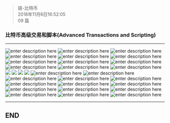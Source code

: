 > 链-比特币  
> 2018年11月6日16:52:05    
> 09 篇  

### 比特币高级交易和脚本(Advanced Transactions and Scripting) 


----------

![enter description here](https://www.github.com/jixiyu/images3/raw/master/小书匠/1541494857957.png)
![enter description here](https://www.github.com/jixiyu/images3/raw/master/小书匠/1541494889901.png)
![enter description here](https://www.github.com/jixiyu/images3/raw/master/小书匠/1541494899028.png)
![enter description here](https://www.github.com/jixiyu/images3/raw/master/小书匠/1541494909677.png)
![enter description here](https://www.github.com/jixiyu/images3/raw/master/小书匠/1541494917536.png)
![enter description here](https://www.github.com/jixiyu/images3/raw/master/小书匠/1541494926877.png)
![enter description here](https://www.github.com/jixiyu/images3/raw/master/小书匠/1541494934965.png)
![enter description here](https://www.github.com/jixiyu/images3/raw/master/小书匠/1541494944952.png)
![enter description here](https://www.github.com/jixiyu/images3/raw/master/小书匠/1541494955463.png)
![enter description here](https://www.github.com/jixiyu/images3/raw/master/小书匠/1541494968757.png)
![enter description here](https://www.github.com/jixiyu/images3/raw/master/小书匠/1541494977078.png)
![enter description here](https://www.github.com/jixiyu/images3/raw/master/小书匠/1541494986864.png)
![](https://www.github.com/jixiyu/images3/raw/master/小书匠/1541494994844.png)
![](https://www.github.com/jixiyu/images3/raw/master/小书匠/1541495004000.png)
![](https://www.github.com/jixiyu/images3/raw/master/小书匠/1541495044434.png)
![](https://www.github.com/jixiyu/images3/raw/master/小书匠/1541495057224.png)
![enter description here](https://www.github.com/jixiyu/images3/raw/master/小书匠/1541495069088.png)
![enter description here](https://www.github.com/jixiyu/images3/raw/master/小书匠/1541495079665.png)
![enter description here](https://www.github.com/jixiyu/images3/raw/master/小书匠/1541495099757.png)
![enter description here](https://www.github.com/jixiyu/images3/raw/master/小书匠/1541495107774.png)
![enter description here](https://www.github.com/jixiyu/images3/raw/master/小书匠/1541495115957.png)
![enter description here](https://www.github.com/jixiyu/images3/raw/master/小书匠/1541495123980.png)
![enter description here](https://www.github.com/jixiyu/images3/raw/master/小书匠/1541495132823.png)
![enter description here](https://www.github.com/jixiyu/images3/raw/master/小书匠/1541495142565.png)
![enter description here](https://www.github.com/jixiyu/images3/raw/master/小书匠/1541495150378.png)
![enter description here](https://www.github.com/jixiyu/images3/raw/master/小书匠/1541495158346.png)
![enter description here](https://www.github.com/jixiyu/images3/raw/master/小书匠/1541495166077.png)
![enter description here](https://www.github.com/jixiyu/images3/raw/master/小书匠/1541495173974.png)
![enter description here](https://www.github.com/jixiyu/images3/raw/master/小书匠/1541495182692.png)
![enter description here](https://www.github.com/jixiyu/images3/raw/master/小书匠/1541495191348.png)


----------
## END